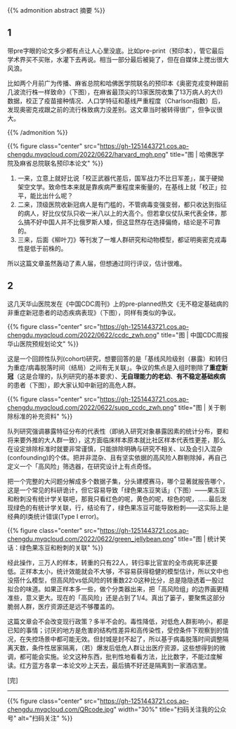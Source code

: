 
{{% admonition abstract 摘要 %}}

## 1

带pre字眼的论文多少都有点让人心里没底。比如pre-print（预印本），管它最后学术界买不买账，水灌下去再说。相当一部分最后被毙了，但在自媒体上搅出很大风浪。

比如两个月前广为传播、麻省总院和哈佛医学院联名的预印本《奥密克戎变种跟前几波流行株一样致命》（下图），在麻省最顶尖的13家医院收集了13万病人的大(!)数据，校正了疫苗接种情况、人口学特征和基线严重程度（Charlson指数）后，发现奥密克戎跟之前的流行株致病力没差别。这文章当时被转得很广，但争议很大。

{{% /admonition %}}

<!--more-->

{{% figure class="center" src="https://gh-1251443721.cos.ap-chengdu.myqcloud.com/2022/0622/harvard_mgh.png" title="图 | 哈佛医学院及麻省总院联名预印本论文" %}}

1. 一来，立意上就好比说「校正武器代差后，国军战力不比日军差」，属于硬拗架空文学。致命性本来就是靠疾病严重程度来衡量的，在基线上就「校正」拉平，能比出什么呢？
2. 二来，顶级医院收新冠病人是有门槛的，不管病毒变强变弱，都只收达到指征的病人，好比仪仗队只收一米八以上的大高个。但若拿仪仗队来代表全体，那么搞不好中国人并不比俄罗斯人矮，但这显然存在选择偏倚，结论是不可靠的。
3. 三来，后面《柳叶刀》等刊发了一堆人群研究和动物模型，都证明奥密克戎毒性是低于前株的。

所以这篇文章虽然轰动了素人届，但想通过同行评议，估计很难。

## 2

这几天华山医院发在《中国CDC周刊》上的pre-planned热文《无不稳定基础病的非重症新冠患者的动态疾病表现》（下图），同样有类似的争议。

{{% figure class="center" src="https://gh-1251443721.cos.ap-chengdu.myqcloud.com/2022/0622/ccdc_zwh.png" title="图 | 中国CDC周报华山医院预规划论文" %}}

这是一个回顾性队列(cohort)研究，想要回答的是「基线风险级别（暴露）和转归为重症/病毒脱落时间（结局）之间有无关联」。争议的焦点是入组时剔除了**重症新冠**（这是合理的，队列研究的基本要求）、**无自理能力的老幼**、**有不稳定基础疾病**的患者（下图），即大家认知中新冠的高危人群。

{{% figure class="center" src="https://gh-1251443721.cos.ap-chengdu.myqcloud.com/2022/0622/supp_ccdc_zwh.png" title="图 | 关于剔除标准的补充资料" %}}

队列研究强调暴露特征分布的代表性（即纳入研究对象暴露因素的统计分布，要和将来要外推的大人群一致），这方面临床样本原本就比社区样本代表性更差，那么在设定排除标准时就要非常谨慎，只能排除明确与研究不相关、以及会引入混杂(confounding)的个体。把并非混杂、且有坚实依据的高风险人群剔除掉，再自己定义一个「高风险」筛选器，在研究设计上有点奇怪。

把一个完整的大问题分解成多个数据子集，分头建模赛马，哪个显著就报告哪个，这是一个常见的科研诡计，但它容易导致「绿色果冻豆笑话」（下图）——果冻豆和粉刺没有统计学关联吧，那我只看红色的呢，黄色的呢，棕色的呢，……最后发现绿色的有统计学关联，行，结论有了，绿色果冻豆可能导致粉刺——这实际上是经典的I类统计错误(Type I error)。

{{% figure class="center" src="https://gh-1251443721.cos.ap-chengdu.myqcloud.com/2022/0622/green_jellybean.png" title="图 | 统计笑话：绿色果冻豆和粉刺的关联" %}}

经此操作，三万人的样本，转重的只有22人，转归率比官宣的全市病死率还要低。正样本太小，统计效能就会不大够，不容易获得稳健的模型估计，所以文中也没搭什么模型，但高风险vs低风险的转重数22:0这种比分，总是隐隐透着一股过拟合的味道。如果正样本多一些，做个分类器出来，把「高风险组」的边界画更精准些，意义更大。现在的「高风险」还是占到了1/4。真出了篓子，要聚焦这部分脆弱人群，医疗资源还是远不够覆盖的。

这篇文章会不会改变现行政策？多半不会的。毒性降低，对低危人群影响小，都是已知的事情；讨厌的地方是危害的结构性差异和高传染性，受控条件下观察到的情况，在失控场景中都可能无效。但封城是封不起了，所以基于病毒脱落时间调整隔离天数，条件性居家隔离，（若）爆发后低危人群让出医疗资源，这些想得到的微调，都可能会实施。论文这种东西，批判性地看看方法，比比数字，不能过度解读。红方蓝方各拿一本论文吵上天去，最后搞不好还是隔离到一家酒店里。

[完]

---

<!-- {% raw %} -->
{{% figure class="center" src="https://gh-1251443721.cos.ap-chengdu.myqcloud.com/QRcode.jpg" width="30%" title="扫码关注我的公众号" alt="扫码关注" %}}
<!-- {% endraw %} -->
